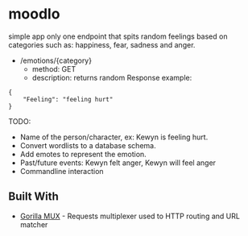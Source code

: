 # moodlo

simple app only one endpoint that spits random feelings based on categories such as: happiness, fear, sadness and anger.


- /emotions/{category}
    * method: GET
    * description: returns random 
Response example:

```
{
    "Feeling": "feeling hurt"
}
```


TODO: 

- Name of the person/character, ex: Kewyn is feeling hurt.
- Convert wordlists to a database schema.
- Add emotes to represent the emotion.
- Past/future events: Kewyn felt anger, Kewyn will feel anger
- Commandline interaction 


## Built With

* [Gorilla MUX](https://github.com/gorilla/mux) - Requests multiplexer used to HTTP routing and URL matcher

